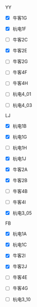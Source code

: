 YY

- [x] 牛客1G
- [x] 杭电1F
- [ ] 牛客2C
- [x] 牛客2E
- [ ] 牛客2G
- [ ] 牛客4F
- [ ] 牛客4H
- [ ] 杭电4_01
- [ ] 杭电4_03







LJ

- [x] 杭电1B
- [x] 杭电1G
- [ ] 杭电1H
- [x] 杭电1J
- [x] 牛客2A
- [x] 牛客2B
- [ ] 牛客4B
- [ ] 牛客4I
- [x] 杭电3_05









FB
- [x] 杭电1A
- [x] 杭电1C
- [x] 牛客2I
- [x] 牛客2J
- [ ] 牛客4E
- [ ] 牛客4G
- [ ] 杭电3_10

